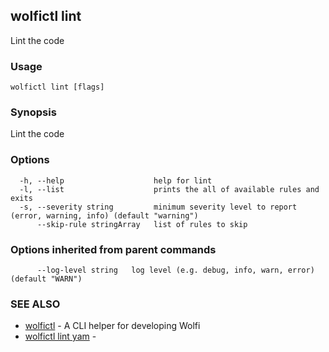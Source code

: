 ## wolfictl lint

Lint the code

### Usage

```
wolfictl lint [flags]
```

### Synopsis

Lint the code

### Options

```
  -h, --help                    help for lint
  -l, --list                    prints the all of available rules and exits
  -s, --severity string         minimum severity level to report (error, warning, info) (default "warning")
      --skip-rule stringArray   list of rules to skip
```

### Options inherited from parent commands

```
      --log-level string   log level (e.g. debug, info, warn, error) (default "WARN")
```

### SEE ALSO

* [wolfictl](wolfictl.md)	 - A CLI helper for developing Wolfi
* [wolfictl lint yam](wolfictl_lint_yam.md)	 - 

